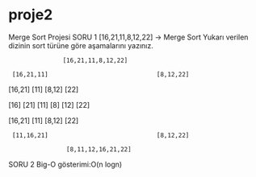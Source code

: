 # proje2
Merge Sort Projesi
SORU 1
[16,21,11,8,12,22] -> Merge Sort
Yukarı verilen dizinin sort türüne göre aşamalarını yazınız.

                   [16,21,11,8,12,22] 
                   
     [16,21,11]                              [8,12,22]
     
  [16,21]      [11]                        [8,12]      [22] 

[16]   [21]     [11]                     [8]   [12]     [22]

 [16,21]      [11]                         [8,12]      [22] 
 
     [11,16,21]                              [8,12,22]
     
                    [8,11,12,16,21,22] 
                    
SORU 2
Big-O gösterimi:O(n logn)
